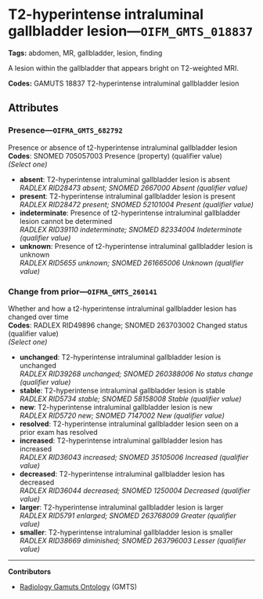 # T2-hyperintense intraluminal gallbladder lesion—`OIFM_GMTS_018837`

**Tags:** abdomen, MR, gallbladder, lesion, finding

A lesion within the gallbladder that appears bright on T2-weighted MRI.

**Codes:** GAMUTS 18837 T2-hyperintense intraluminal gallbladder lesion

## Attributes

### Presence—`OIFMA_GMTS_682792`

Presence or absence of t2-hyperintense intraluminal gallbladder lesion  
**Codes**: SNOMED 705057003 Presence (property) (qualifier value)  
*(Select one)*

- **absent**: T2-hyperintense intraluminal gallbladder lesion is absent  
_RADLEX RID28473 absent; SNOMED 2667000 Absent (qualifier value)_
- **present**: T2-hyperintense intraluminal gallbladder lesion is present  
_RADLEX RID28472 present; SNOMED 52101004 Present (qualifier value)_
- **indeterminate**: Presence of t2-hyperintense intraluminal gallbladder lesion cannot be determined  
_RADLEX RID39110 indeterminate; SNOMED 82334004 Indeterminate (qualifier value)_
- **unknown**: Presence of t2-hyperintense intraluminal gallbladder lesion is unknown  
_RADLEX RID5655 unknown; SNOMED 261665006 Unknown (qualifier value)_

### Change from prior—`OIFMA_GMTS_260141`

Whether and how a t2-hyperintense intraluminal gallbladder lesion has changed over time  
**Codes**: RADLEX RID49896 change; SNOMED 263703002 Changed status (qualifier value)  
*(Select one)*

- **unchanged**: T2-hyperintense intraluminal gallbladder lesion is unchanged  
_RADLEX RID39268 unchanged; SNOMED 260388006 No status change (qualifier value)_
- **stable**: T2-hyperintense intraluminal gallbladder lesion is stable  
_RADLEX RID5734 stable; SNOMED 58158008 Stable (qualifier value)_
- **new**: T2-hyperintense intraluminal gallbladder lesion is new  
_RADLEX RID5720 new; SNOMED 7147002 New (qualifier value)_
- **resolved**: T2-hyperintense intraluminal gallbladder lesion seen on a prior exam has resolved  
- **increased**: T2-hyperintense intraluminal gallbladder lesion has increased  
_RADLEX RID36043 increased; SNOMED 35105006 Increased (qualifier value)_
- **decreased**: T2-hyperintense intraluminal gallbladder lesion has decreased  
_RADLEX RID36044 decreased; SNOMED 1250004 Decreased (qualifier value)_
- **larger**: T2-hyperintense intraluminal gallbladder lesion is larger  
_RADLEX RID5791 enlarged; SNOMED 263768009 Greater (qualifier value)_
- **smaller**: T2-hyperintense intraluminal gallbladder lesion is smaller  
_RADLEX RID38669 diminished; SNOMED 263796003 Lesser (qualifier value)_

---

**Contributors**

- [Radiology Gamuts Ontology](https://gamuts.net/) (GMTS)